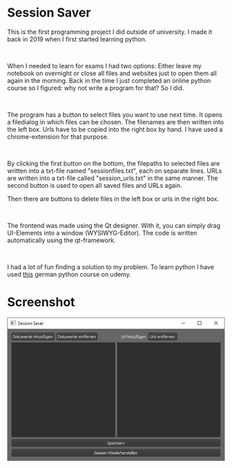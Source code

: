 # Session Saver

This is the first programming project I did outside of university. I made it
back in 2019 when I first started learning python.

&nbsp;

When I needed to learn for exams I had two options: Either leave my notebook on
overnight or close all files and websites just to open them all again in the
morning. Back in the time I just completed an online python course so I figured:
why not write a program for that? So I did.

&nbsp;

The program has a button to select files you want to use next time. It opens a
filedialog in which files can be chosen. The filenames are then written into the
left box. Urls have to be copied into the right box by hand. I have used a
chrome-extension for that purpose.

&nbsp;

By clicking the first button on the bottom, the filepaths to selected files are
written into a txt-file named "sessionfiles.txt", each on separate lines. URLs
are written into a txt-file called "session_urls.txt" in the same manner. The
second button is used to open all saved files and URLs again.

Then there are buttons to delete files in the left box or urls in the right box.

&nbsp;

The frontend was made using the Qt designer. With it, you can simply drag
UI-Elements into a window (WYSIWYG-Editor). The code is written automatically
using the qt-framework.

&nbsp;

I had a lot of fun finding a solution to my problem. To learn python I have used
[this](https://www.udemy.com/course/python-bootcamp/) german python course on
udemy.

# Screenshot

![Screenshot](./SessionSaver_Screenshot.JPG)
